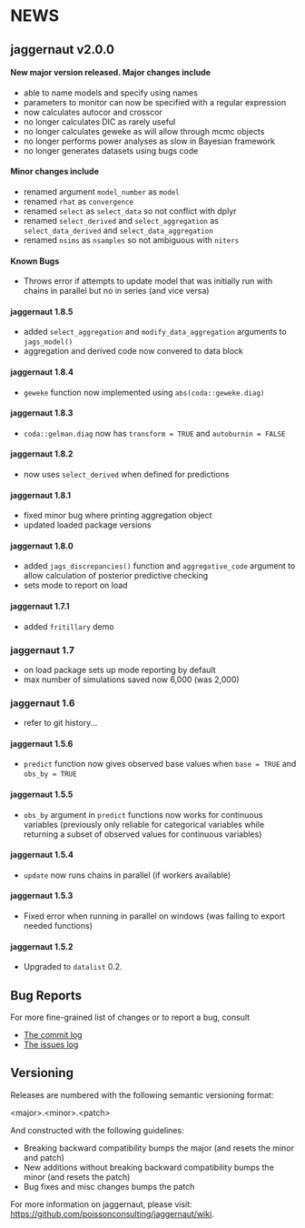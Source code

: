 # NEWS

## jaggernaut v2.0.0

#### New major version released. Major changes include

* able to name models and specify using names
* parameters to monitor can now be specified with a regular expression
* now calculates autocor and crosscor
* no longer calculates DIC as rarely useful
* no longer calculates geweke as will allow through mcmc objects
* no longer performs power analyses as slow in Bayesian framework
* no longer generates datasets using bugs code

#### Minor changes include

* renamed argument `model_number` as `model`
* renamed `rhat` as `convergence`
* renamed `select` as `select_data` so not conflict with dplyr
* renamed `select_derived` and `select_aggregation` as `select_data_derived`
and `select_data_aggregation`
* renamed `nsims` as `nsamples` so not ambiguous with `niters`

#### Known Bugs

* Throws error if attempts to update model that was initially
run with chains in parallel but no in series (and vice versa)

#### jaggernaut 1.8.5

- added `select_aggregation` and `modify_data_aggregation` arguments to `jags_model()`
- aggregation and derived code now convered to data block

#### jaggernaut 1.8.4

- `geweke` function now implemented using `abs(coda::geweke.diag)`

#### jaggernaut 1.8.3

- `coda::gelman.diag` now has `transform = TRUE` and `autoburnin = FALSE`

####  jaggernaut 1.8.2

- now uses `select_derived` when defined for predictions

####  jaggernaut 1.8.1

- fixed minor bug where printing aggregation object
- updated loaded package versions

####  jaggernaut 1.8.0

- added `jags_discrepancies()` function and `aggregative_code` argument
to allow calculation of posterior predictive checking
- sets mode to report on load

####  jaggernaut 1.7.1

- added `fritillary` demo

###  jaggernaut 1.7

- on load package sets up mode reporting by default
- max number of simulations saved now 6,000 (was 2,000)

### jaggernaut 1.6

* refer to git history...

####  jaggernaut 1.5.6

* `predict` function now gives observed base values when `base = TRUE` and
`obs_by = TRUE`

####  jaggernaut 1.5.5

* `obs_by` argument in `predict` functions now works for continuous 
variables (previously only reliable for categorical variables while returning
a subset of observed values for continuous variables)

####  jaggernaut 1.5.4

* `update` now runs chains in parallel (if workers available)

####  jaggernaut 1.5.3

* Fixed error when running in parallel on windows (was failing to export
needed functions)

#### jaggernaut 1.5.2

* Upgraded to `datalist` 0.2.

## Bug Reports 

For more fine-grained list of changes or to report a bug, consult 

* [The commit log](https://github.com/poissonconsulting/jaggernaut/commits/master)
* [The issues log](https://github.com/poissonconsulting/jaggernaut/issues)

## Versioning

Releases are numbered with the following semantic versioning format:

\<major\>.\<minor\>.\<patch\>

And constructed with the following guidelines:

* Breaking backward compatibility bumps the major (and resets the minor 
  and patch)
* New additions without breaking backward compatibility bumps the minor 
  (and resets the patch)
* Bug fixes and misc changes bumps the patch

For more information on jaggernaut, please visit: 
https://github.com/poissonconsulting/jaggernaut/wiki.

